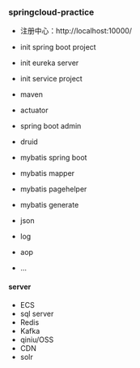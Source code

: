 ### springcloud-practice

- 注册中心：http://localhost:10000/

- init spring boot project
- init eureka server
- init service project
- maven 
- actuator
- spring boot admin
- druid
- mybatis spring boot
- mybatis mapper
- mybatis pagehelper
- mybatis generate
- json
- log
- aop
- ...


#### server
- ECS
- sql server
- Redis
- Kafka
- qiniu/OSS
- CDN
- solr